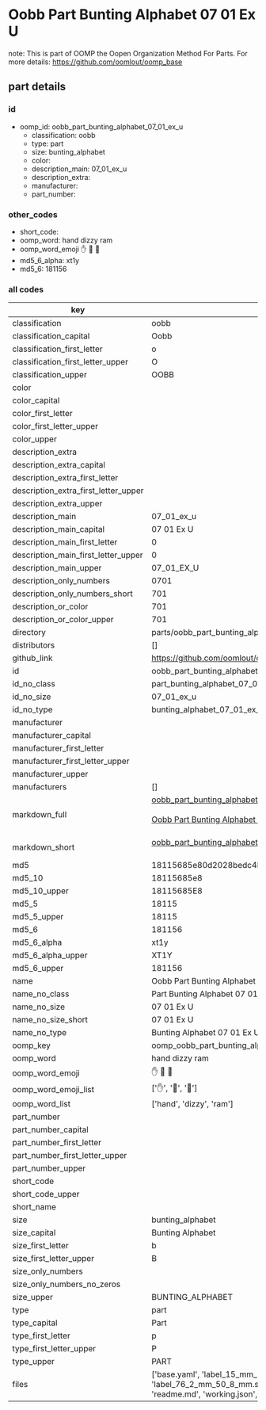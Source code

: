 # Oobb Part Bunting Alphabet 07 01 Ex U  

note: This is part of OOMP the Oopen Organization Method For Parts. For more details: https://github.com/oomlout/oomp_base

##  part details





### id
* oomp_id: oobb_part_bunting_alphabet_07_01_ex_u
  * classification: oobb
  * type: part
  * size: bunting_alphabet
  * color: 
  * description_main: 07_01_ex_u
  * description_extra: 
  * manufacturer: 
  * part_number: 

### other_codes
* short_code: 
* oomp_word: hand dizzy ram
* oomp_word_emoji :hand: :dizzy: :ram:
* md5_6_alpha: xt1y
* md5_6: 181156

### all codes 
| key | value |  
| --- | --- |  
| classification | oobb |  
| classification_capital | Oobb |  
| classification_first_letter | o |  
| classification_first_letter_upper | O |  
| classification_upper | OOBB |  
| color |  |  
| color_capital |  |  
| color_first_letter |  |  
| color_first_letter_upper |  |  
| color_upper |  |  
| description_extra |  |  
| description_extra_capital |  |  
| description_extra_first_letter |  |  
| description_extra_first_letter_upper |  |  
| description_extra_upper |  |  
| description_main | 07_01_ex_u |  
| description_main_capital | 07 01 Ex U |  
| description_main_first_letter | 0 |  
| description_main_first_letter_upper | 0 |  
| description_main_upper | 07_01_EX_U |  
| description_only_numbers | 0701 |  
| description_only_numbers_short | 701 |  
| description_or_color | 701 |  
| description_or_color_upper | 701 |  
| directory | parts/oobb_part_bunting_alphabet_07_01_ex_u |  
| distributors | [] |  
| github_link | https://github.com/oomlout/oomlout_oomp_part_src/tree/main/parts/oobb_part_bunting_alphabet_07_01_ex_u/working |  
| id | oobb_part_bunting_alphabet_07_01_ex_u |  
| id_no_class | part_bunting_alphabet_07_01_ex_u |  
| id_no_size | 07_01_ex_u |  
| id_no_type | bunting_alphabet_07_01_ex_u |  
| manufacturer |  |  
| manufacturer_capital |  |  
| manufacturer_first_letter |  |  
| manufacturer_first_letter_upper |  |  
| manufacturer_upper |  |  
| manufacturers | [] |  
| markdown_full | [oobb_part_bunting_alphabet_07_01_ex_u](https://github.com/oomlout/oomlout_oomp_part_src/tree/main/parts/oobb_part_bunting_alphabet_07_01_ex_u/working)<br>[](https://github.com/oomlout/oomlout_oomp_part_src/tree/main/parts/oobb_part_bunting_alphabet_07_01_ex_u/working)<br>[Oobb Part Bunting Alphabet 07 01 Ex U](https://github.com/oomlout/oomlout_oomp_part_src/tree/main/parts/oobb_part_bunting_alphabet_07_01_ex_u/working)<br><br> |  
| markdown_short | [oobb_part_bunting_alphabet_07_01_ex_u](https://github.com/oomlout/oomlout_oomp_part_src/tree/main/parts/oobb_part_bunting_alphabet_07_01_ex_u/working)<br><br> |  
| md5 | 18115685e80d2028bedc4b726fa64d4c |  
| md5_10 | 18115685e8 |  
| md5_10_upper | 18115685E8 |  
| md5_5 | 18115 |  
| md5_5_upper | 18115 |  
| md5_6 | 181156 |  
| md5_6_alpha | xt1y |  
| md5_6_alpha_upper | XT1Y |  
| md5_6_upper | 181156 |  
| name | Oobb Part Bunting Alphabet 07 01 Ex U |  
| name_no_class | Part Bunting Alphabet 07 01 Ex U |  
| name_no_size | 07 01 Ex U |  
| name_no_size_short | 07 01 Ex U |  
| name_no_type | Bunting Alphabet 07 01 Ex U |  
| oomp_key | oomp_oobb_part_bunting_alphabet_07_01_ex_u |  
| oomp_word | hand dizzy ram |  
| oomp_word_emoji | :hand: :dizzy: :ram: |  
| oomp_word_emoji_list | [':hand:', ':dizzy:', ':ram:'] |  
| oomp_word_list | ['hand', 'dizzy', 'ram'] |  
| part_number |  |  
| part_number_capital |  |  
| part_number_first_letter |  |  
| part_number_first_letter_upper |  |  
| part_number_upper |  |  
| short_code |  |  
| short_code_upper |  |  
| short_name |  |  
| size | bunting_alphabet |  
| size_capital | Bunting Alphabet |  
| size_first_letter | b |  
| size_first_letter_upper | B |  
| size_only_numbers |  |  
| size_only_numbers_no_zeros |  |  
| size_upper | BUNTING_ALPHABET |  
| type | part |  
| type_capital | Part |  
| type_first_letter | p |  
| type_first_letter_upper | P |  
| type_upper | PART |  
| files | ['base.yaml', 'label_15_mm_30_mm.pdf', 'label_15_mm_30_mm.svg', 'label_76_2_mm_50_8_mm.pdf', 'label_76_2_mm_50_8_mm.svg', 'label_oomlout_76_2_mm_50_8_mm.pdf', 'label_oomlout_76_2_mm_50_8_mm.svg', 'readme.md', 'working.json', 'working.yaml'] |  
